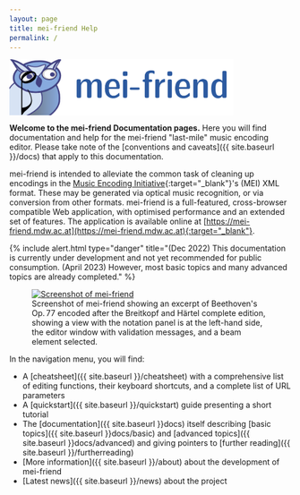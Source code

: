 ```yaml
---
layout: page
title: mei-friend Help 
permalink: /
---
```


<a href="https://mei-friend.mdw.ac.at" target="_blank">
    <img src="assets/img/menu-logo.png" alt="mei-friend logo" width="400px" style="margin:0px; display:block;"/>
</a>

**Welcome to the mei-friend Documentation pages.** 
Here you will find documentation and help for the mei-friend "last-mile" music encoding editor. Please take note of the [conventions and caveats]({{ site.baseurl }}/docs) that apply to this documentation.

mei-friend is intended to alleviate the common task of cleaning up encodings in the [Music Encoding Initiative](https://music-encoding.org/){:target="_blank"}'s (MEI) XML format. 
These may be generated via optical music recognition, or via conversion from other formats. mei-friend is a full-featured, cross-browser compatible Web application, with optimised performance and an extended set of features. The application is available online at [https://mei-friend.mdw.ac.at](https://mei-friend.mdw.ac.at){:target="_blank"}.

{% include alert.html type="danger" title="(Dec 2022) This documentation is currently under development and not yet recommended for public consumption. (April 2023) However, most basic topics and many advanced topics are already completed." %}

<figure class="figure fullwidth">
    <!-- <div class="figure-title">Fig.&thinsp;1: Screenshot of mei-friend.</div> -->
    <a href="https://mei-friend.mdw.ac.at" target="_blank">
        <img class="figure-img" src="{{ site.baseurl }}/assets/img/mei-friend-Op77-middle.png" 
            alt="Screenshot of mei-friend" />
    </a>
    <figcaption class="figure-caption">Screenshot of mei-friend showing an excerpt of Beethoven's Op.&thinsp;77 encoded after the Breitkopf and Härtel complete edition, showing a view with the notation panel is at the left-hand side, the editor window with validation messages, and a beam element selected.</figcaption>
</figure>

In the navigation menu, you will find:
- A [cheatsheet]({{ site.baseurl }}/cheatsheet) with a comprehensive list of editing functions, their keyboard shortcuts, and a complete list of URL parameters
- A [quickstart]({{ site.baseurl }}/quickstart) guide presenting a short tutorial 
- The [documentation]({{ site.baseurl }}docs) itself describing [basic topics]({{ site.baseurl }}docs/basic) and [advanced topics]({{ site.baseurl }}docs/advanced) and giving pointers to [further reading]({{ site.baseurl }}/furtherreading)
- [More information]({{ site.baseurl }}/about) about the development of mei-friend
- [Latest news]({{ site.baseurl }}/news) about the project

